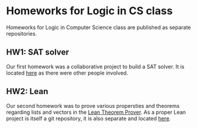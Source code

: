 # Homeworks for Logic in CS class
Homeworks for Logic in Computer Science class are published as separate repositories.

## HW1: SAT solver
Our first homework was a collaborative project to build a SAT solver. It is located [here](https://github.com/bbencina/SAT_solver_logracHW) as there were other people involved.

## HW2: Lean
Our second homework was to prove various propersties and theorems regarding lists and vectors in the [Lean Theorem Prover](https://leanprover.github.io/). As a proper Lean project is itself a git repository, it is also separate and located [here](https://github.com/bbencina/SAT_solver_logracHW).
